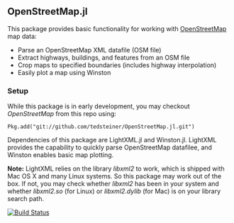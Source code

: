 ## OpenStreetMap.jl

This package provides basic functionality for working with [OpenStreetMap](http://www.openstreetmap.org) map data:
* Parse an OpenStreetMap XML datafile (OSM file)
* Extract highways, buildings, and features from an OSM file
* Crop maps to specified boundaries (includes highway interpolation)
* Easily plot a map using Winston

### Setup

While this package is in early development, you may checkout *OpenStreetMap* from this repo using:

```
Pkg.add("git://github.com/tedsteiner/OpenStreetMap.jl.git")
```
Dependencies of this package are LightXML.jl and Winston.jl. LightXML provides the capability to quickly parse OpenStreetMap datafilee, and Winston enables basic map plotting.

**Note:** LightXML relies on the library *libxml2* to work, which is shipped with Mac OS X and many Linux systems. So this package may work out of the box. If not, you may check whether *libxml2* has been in your system and whether *libxml2.so* (for Linux) or *libxml2.dylib* (for Mac) is on your library search path.

[![Build Status](https://travis-ci.org/tedsteiner/OpenStreetMap.jl.png)](https://travis-ci.org/tedsteiner/OpenStreetMap.jl)
